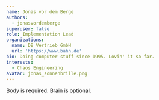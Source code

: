 ```yaml
---
name: Jonas vor dem Berge
authors:
  - jonasvordemberge
superuser: false
role: Implementation Lead
organizations:
  name: DB Vertrieb GmbH
  url: 'https://www.bahn.de'
bio: Doing computer stuff since 1995. Lovin' it so far.
interests:
  - Chaos Engineering
avatar: jonas_sonnenbrille.png
---
```

Body is required. Brain is optional.